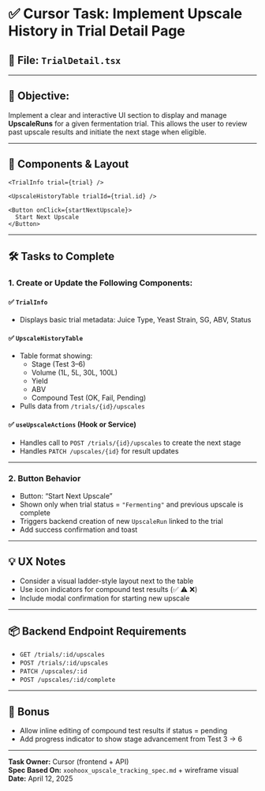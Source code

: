 
# ✅ Cursor Task: Implement Upscale History in Trial Detail Page

## 📍 File: `TrialDetail.tsx`

---

## 🎯 Objective:
Implement a clear and interactive UI section to display and manage **UpscaleRuns** for a given fermentation trial. This allows the user to review past upscale results and initiate the next stage when eligible.

---

## 🧩 Components & Layout

```tsx
<TrialInfo trial={trial} />

<UpscaleHistoryTable trialId={trial.id} />

<Button onClick={startNextUpscale}>
  Start Next Upscale
</Button>
```

---

## 🛠️ Tasks to Complete

### 1. Create or Update the Following Components:

#### ✅ `TrialInfo`
- Displays basic trial metadata: Juice Type, Yeast Strain, SG, ABV, Status

#### ✅ `UpscaleHistoryTable`
- Table format showing:
  - Stage (Test 3–6)
  - Volume (1L, 5L, 30L, 100L)
  - Yield
  - ABV
  - Compound Test (OK, Fail, Pending)
- Pulls data from `/trials/{id}/upscales`

#### ✅ `useUpscaleActions` (Hook or Service)
- Handles call to `POST /trials/{id}/upscales` to create the next stage
- Handles `PATCH /upscales/{id}` for result updates

---

### 2. Button Behavior

- Button: “Start Next Upscale”
- Shown only when trial status = `"Fermenting"` and previous upscale is complete
- Triggers backend creation of new `UpscaleRun` linked to the trial
- Add success confirmation and toast

---

## 💡 UX Notes

- Consider a visual ladder-style layout next to the table
- Use icon indicators for compound test results (✅ ⚠️ ❌)
- Include modal confirmation for starting new upscale

---

## 📦 Backend Endpoint Requirements

- `GET /trials/:id/upscales`
- `POST /trials/:id/upscales`
- `PATCH /upscales/:id`
- `POST /upscales/:id/complete`

---

## 🧠 Bonus

- Allow inline editing of compound test results if status = pending
- Add progress indicator to show stage advancement from Test 3 → 6

---

**Task Owner:** Cursor (frontend + API)  
**Spec Based On:** `xoohoox_upscale_tracking_spec.md` + wireframe visual  
**Date:** April 12, 2025
